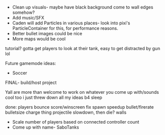- Clean up visuals- maybe have black background come to wall edges somehow?
- Add music/SFX
- Caden will add Particles in various places- look into pixi's ParticleContainer for this, for performance reasons.
- Better bullet images could be nice
- More maps would be cool

tutorial? gotta get players to look at their tank, easy to get distracted by gun lol

Future gamemode ideas:
- Soccer


FINAL- build/host project

Yall are more than welcome to work on whatever you come up with/sounds cool too i just threw down all my ideas b4 sleep

done:
players bounce
score/winscreen
fix spawn
speedup bullet/firerate
bulletsize charge thing
projectile slowdown, then die?
walls
- Scale number of players based on connected controller count
- Come up with name- SaboTanks
